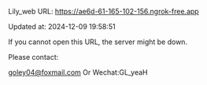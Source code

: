 Lily_web URL: https://ae6d-61-165-102-156.ngrok-free.app

Updated at: 2024-12-09 19:58:51

If you cannot open this URL, the server might be down.

Please contact: 

goley04@foxmail.com Or Wechat:GL_yeaH